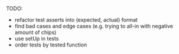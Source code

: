 TODO:
- refactor test asserts into (expected, actual) format
- find bad cases and edge cases (e.g. trying to all-in with negative amount of chips)
- use setUp in tests
- order tests by tested function
